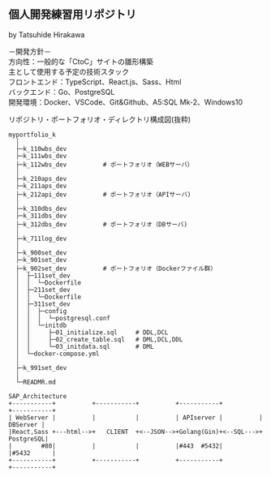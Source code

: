 ## 個人開発練習用リポジトリ
by Tatsuhide Hirakawa

－開発方針－  
方向性：一般的な「CtoC」サイトの雛形構築  
主として使用する予定の技術スタック  
フロントエンド：TypeScript、React.js、Sass、Html  
バックエンド：Go、PostgreSQL  
開発環境：Docker、VSCode、Git&Github、A5:SQL Mk-2、Windows10  
<!--
開発環境からDockerで作成しローカルへのミドルウェアのインストールは一切行わない。  
ベンダーロックインを避けるためあまりにも便利すぎるクラウドサービス依存は避ける。（ファイルを置くだけでデプロイできてしまうようなサービス等）  
CSS-in-JSは情勢をよく観察しデファクトスタンダードが決まるまでは手を出さず様子を見る。  
-->
リポジトリ・ポートフォリオ・ディレクトリ構成図(抜粋)  
```
myportfolio_k
  │
  ├─k_110wbs_dev
  ├─k_111wbs_dev
  ├─k_112wbs_dev          # ポートフォリオ（WEBサーバ）
  │
  ├─k_210aps_dev
  ├─k_211aps_dev
  ├─k_212api_dev          # ポートフォリオ（APIサーバ)
  │
  ├─k_310dbs_dev
  ├─k_311dbs_dev
  ├─k_312dbs_dev          # ポートフォリオ（DBサーバ)
  │
  ├─k_711log_dev
  │
  ├─k_900set_dev
  ├─k_901set_dev
  ├─k_902set_dev          # ポートフォリオ（Dockerファイル群）
  │  ├─111set_dev
  │  │  └─Dockerfile
  │  ├─211set_dev
  │  │  └─Dockerfile
  │  ├─311set_dev
  │  │  ├─config
  │  │  │  └─postgresql.conf
  │  │  └─initdb
  │  │     ├─01_initialize.sql     # DDL,DCL
  │  │     ├─02_create_table.sql   # DML,DCL,DDL
  │  │     └─03_initdata.sql       # DML
  │  └─docker-compose.yml
  │
  ├─k_991set_dev
  │
  └─READMR.md
```

<!--
ディレクトリ命名規則  

|桁番号|     意 味      | 記 号 |     例     | レベル感 | 備 考 |
| :---: |:---      | :---: | :---      | :---    | :---  |
|桁1|プロジェクト記号  |   k   |個人開発練習|         |       |
|  桁2  |  サーバ番号     | _101  |101サーバ   |         |       |
|&nbsp;&nbsp;&nbsp;&nbsp;〃&nbsp;&nbsp;&nbsp;&nbsp;|&nbsp;&nbsp;&nbsp;&nbsp;〃&nbsp;&nbsp;&nbsp;&nbsp;| _201  |201サーバ   |         |       |
|  〃   |&nbsp;&nbsp;&nbsp;&nbsp;&nbsp;&nbsp;&nbsp;&nbsp;&nbsp;&nbsp;&nbsp;&nbsp;&nbsp;&nbsp;&nbsp;&nbsp;〃&nbsp;&nbsp;&nbsp;&nbsp;&nbsp;&nbsp;&nbsp;&nbsp;&nbsp;&nbsp;&nbsp;&nbsp;&nbsp;&nbsp;&nbsp;&nbsp;| _202  |202サーバ   |         |       |
|  〃   |      〃        | _301  |301サーバ   |&nbsp;&nbsp;&nbsp;&nbsp;&nbsp;&nbsp;&nbsp;&nbsp;&nbsp;&nbsp;&nbsp;&nbsp;&nbsp;&nbsp;&nbsp;&nbsp;&nbsp;&nbsp;&nbsp;&nbsp;&nbsp;&nbsp;&nbsp;&nbsp;&nbsp;&nbsp;&nbsp;&nbsp;&nbsp;&nbsp;&nbsp;&nbsp;&nbsp;&nbsp;&nbsp;&nbsp;&nbsp;&nbsp;&nbsp;&nbsp;&nbsp;&nbsp;&nbsp;&nbsp;&nbsp;&nbsp;||
|  桁3  |主たる技術スタック| _re  |React.js    |作り込み中|※CodeSandbox<br>(https://codesandbox.io/s/weathered-violet-86tgok)|
|  〃   |      〃        | _go  |Golang      |将来検討予定||
|  〃   |      〃        | _re  |Rails       |錬成中||
|  〃   |      〃        | _pg  |PostgreSQL  |とりあえずサーバは立てた||
|  桁4  | サーバ種別      | _wbs  |Webサーバ   |||
|  〃   |      〃        | _aps  |APサーバ    |||
|  〃   |      〃        | _dbs  |dbサーバ    |||
|  桁5  |生成種別        |   _g   |「git clone」から生成|||
|  〃   |      〃        |   _d  |「docker compose run」から生成|||
|  〃   |      〃        |   _c  |CodeSandboxからインポート|||
-->


```
SAP_Architecture
+-----------+          +-----------+          +-----------+          +-----------+
| WebServer |          |           |          | APIserver |          |  DBServer |
|React,Sass +---html-->+   CLIENT  +<--JSON-->+Golang(Gin)+<--SQL--->+ PostgreSQL|
|        #80|          |           |          |#443  #5432|          |#5432      |
+-----------+          +-----------+          +-----------+          +-----------+
```
